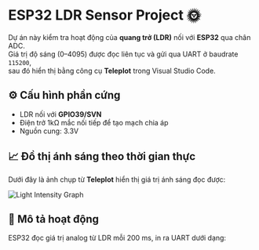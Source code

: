 # ESP32 LDR Sensor Project 🌞

Dự án này kiểm tra hoạt động của **quang trở (LDR)** nối với **ESP32** qua chân ADC.  
Giá trị độ sáng (0–4095) được đọc liên tục và gửi qua UART ở baudrate `115200`,  
sau đó hiển thị bằng công cụ **Teleplot** trong Visual Studio Code.

## ⚙️ Cấu hình phần cứng
- LDR nối với **GPIO39/SVN**
- Điện trở 1kΩ mắc nối tiếp để tạo mạch chia áp
- Nguồn cung: 3.3V

## 📈 Đồ thị ánh sáng theo thời gian thực
Dưới đây là ảnh chụp từ **Teleplot** hiển thị giá trị ánh sáng đọc được:

![Light Intensity Graph](teleplot_light_graph.png)

## 📜 Mô tả hoạt động
ESP32 đọc giá trị analog từ LDR mỗi 200 ms, in ra UART dưới dạng:
